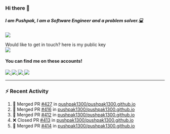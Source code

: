 ### Hi there 👋


##### I am Pushpak, I am a Software Engineer and a problem solver.💻

![](https://komarev.com/ghpvc/?username=pushpak1300)

 Would like to get in touch? here is my public key 
 <br> <a href='https://keybase.io/pushpak1300'><img src="https://img.shields.io/keybase/pgp/pushpak1300?color=pinl&label=PGP&style=for-the-badge"/></a></br>
#### You can find me on these accounts!
<p>
<a href='https://twitter.com/pushpak1300'><a href="https://pushpak1300.me/" target="_blank">
  <img src="https://img.shields.io/badge/website-%23E34F26.svg?&style=for-the-badge" />
</a> 
 
 <a href="https://twitter.com/pushpak1300" target="_blank">
  <img src="https://img.shields.io/badge/twitter-%231DA1F2.svg?&style=for-the-badge&logo=twitter&logoColor=white" />
</a> 

<a href="https://www.linkedin.com/in/pushpak-c-286b17b1/" target="_blank">
  <img src="https://img.shields.io/badge/linkedin-%230077B5.svg?&style=for-the-badge&logo=linkedin&logoColor=white" />
</a> 

<a href="https://dev.to/pushpak1300/" target="_blank">
  <img src="http://img.shields.io/badge/dev.to-gray?style=for-the-badge&logo=dev.to&?logoColor=white?logoWidth=100?label=" />
</a> 


</p>

---

### ⚡ Recent Activity

<!--START_SECTION:activity-->
1. 🎉 Merged PR [#427](https://github.com/pushpak1300/pushpak1300.github.io/pull/427) in [pushpak1300/pushpak1300.github.io](https://github.com/pushpak1300/pushpak1300.github.io)
2. 🎉 Merged PR [#416](https://github.com/pushpak1300/pushpak1300.github.io/pull/416) in [pushpak1300/pushpak1300.github.io](https://github.com/pushpak1300/pushpak1300.github.io)
3. 🎉 Merged PR [#412](https://github.com/pushpak1300/pushpak1300.github.io/pull/412) in [pushpak1300/pushpak1300.github.io](https://github.com/pushpak1300/pushpak1300.github.io)
4. ❌ Closed PR [#413](https://github.com/pushpak1300/pushpak1300.github.io/pull/413) in [pushpak1300/pushpak1300.github.io](https://github.com/pushpak1300/pushpak1300.github.io)
5. 🎉 Merged PR [#414](https://github.com/pushpak1300/pushpak1300.github.io/pull/414) in [pushpak1300/pushpak1300.github.io](https://github.com/pushpak1300/pushpak1300.github.io)
<!--END_SECTION:activity-->
